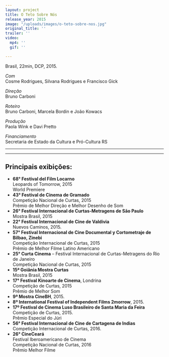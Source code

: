 ```yaml
---
layout: project
title: O Teto Sobre Nós
release_year: 2015
image: "/uploads/images/o-teto-sobre-nos.jpg"
original_title: ''
trailer: ''
video:
  mp4: ''
  gif: ''

---
```

Brasil, 22min, DCP, 2015.

_Com_  
Cosme Rodrigues, Silvana Rodrigues e Francisco Gick

_Direção_  
Bruno Carboni

_Roteiro_  
Bruno Carboni, Marcela Bordin e João Kowacs

_Produção_  
Paola Wink e Davi Pretto

_Financiamento_  
Secretaria de Estado da Cultura e Pró-Cultura RS

***

***

## Principais exibições:

* **68° Festival del Film Locarno**  
  Leopards of Tomorrow, 2015  
  World Premiere
* **43° Festival de Cinema de Gramado**  
  Competição Nacional de Curtas, 2015  
  Prêmio de Melhor Direção e Melhor Desenho de Som
* **26° Festival Internacional de Curtas-Metragens de São Paulo**  
  Mostra Brasil, 2015
* **22° Festival Internacional de Cine de Valdivia**  
  Nuevos Caminos, 2015.
* **57° Festival Internacional de Cine Documental y Cortometraje de Bilbao, Zinebi**  
  Competição Internacional de Curtas, 2015  
  Prêmio de Melhor Filme Latino Americano
* **25° Curta Cinema** – Festival Internacional de Curtas-Metragens do Rio de Janeiro  
  Competição Nacional de Curtas, 2015
* **15ª Goiânia Mostra Curtas**  
  Mostra Brasil, 2015
* **17° Festival Kinoarte de Cinema**, Londrina  
  Competição de Curtas, 2015  
  Prêmio de Melhor Som
* **9ª Mostra CineBH**, 2015.
* **8º International Festival of Independent Films 2morrow**, 2015.
* **17º Festival de Cinema Luso Brasileiro de Santa Maria da Feira**  
  Competição de Curtas, 2015.  
  Prêmio Especial do Júri
* **56° Festival Internacional de Cine de Cartagena de Indias**  
  Competição Internacional de Curtas, 2016.
* **26° CineCeará**  
  Festival Iberoamericano de Cinema  
  Competição Nacional de Curtas, 2016  
  Prêmio Melhor Filme